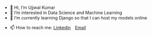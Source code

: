 - 👋 Hi, I’m Ujjwal Kumar
- 👀 I’m interested in Data Science and Machine Learning
- 🌱 I’m currently learning Django so that I can host my models online
<!-- - 💞️ I’m looking to collaborate on  -->
- 📫 How to reach me: <a href="https://www.linkedin.com/in/ujjwal-kumar-61a1aa194/">Linkedin</a>&emsp;<a href = "mailto: pranamiujjwal0000@gmail.com">Email</a>

<!---
pranamiujjwal/pranamiujjwal is a ✨ special ✨ repository because its `README.md` (this file) appears on your GitHub profile.
You can click the Preview link to take a look at your changes.
--->
